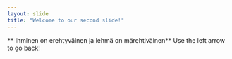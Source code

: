```yaml
---
layout: slide
title: "Welcome to our second slide!"
---
```

** Ihminen on erehtyväinen ja lehmä on märehtiväinen**
Use the left arrow to go back!

